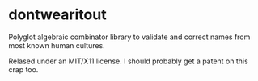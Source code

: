 dontwearitout
=============

Polyglot algebraic combinator library to validate and correct names from most known human cultures.

Relased under an MIT/X11 license. I should probably get a patent on this crap too.
